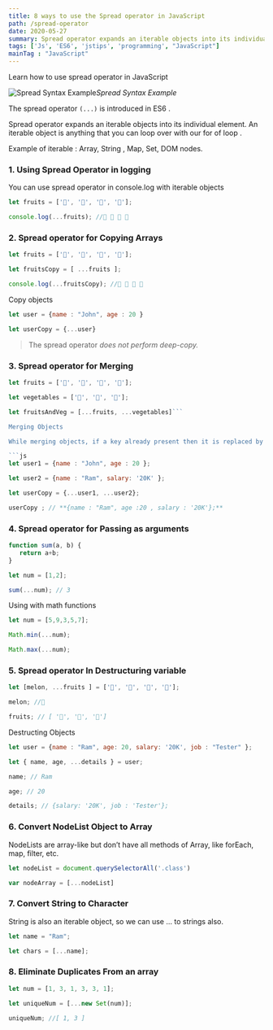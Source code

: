 ```yaml
---
title: 8 ways to use the Spread operator in JavaScript
path: /spread-operator
date: 2020-05-27
summary: Spread operator expands an iterable objects into its individual element. An iterable object is anything that you can loop over with our for of loop .
tags: ['Js', 'ES6', 'jstips', 'programming', "JavaScript"]
mainTag : "JavaScript"
---
```


Learn how to use spread operator in JavaScript

![Spread Syntax Example](https://cdn-images-1.medium.com/max/3208/1*ck6Fs5k54T8Yv09D2dS0jA.png)*Spread Syntax Example*

The spread operator `(...)` is introduced in ES6 .

Spread operator expands an iterable objects into its individual element. An iterable object is anything that you can loop over with our for of loop .

Example of iterable : Array, String , Map, Set, DOM nodes.

### 1. Using Spread Operator in logging

You can use spread operator in console.log with iterable objects
```js
let fruits = ['🍈', '🍉', '🍋', '🍌'];

console.log(...fruits); //🍈 🍉 🍋 🍌
```

### 2. Spread operator for Copying Arrays
```js
let fruits = ['🍈', '🍉', '🍋', '🍌'];

let fruitsCopy = [ ...fruits ];

console.log(...fruitsCopy); //🍈 🍉 🍋 🍌
```

Copy objects
```js
let user = {name : "John", age : 20 }

let userCopy = {...user}
```
> The spread operator *does not perform deep-copy.*

### 3. Spread operator for Merging

```js
let fruits = ['🍈', '🍉', '🍋', '🍌'];

let vegetables = ['🍅', '🍆', '🥒'];

let fruitsAndVeg = [...fruits, ...vegetables]```

Merging Objects

While merging objects, if a key already present then it is replaced by last object with same key.

```js
let user1 = {name : "John", age : 20 };

let user2 = {name : "Ram", salary: '20K' };

let userCopy = {...user1, ...user2};

userCopy ; // **{name : "Ram", age :20 , salary : '20K'};**
```

### 4. Spread operator for Passing as arguments
```js
function sum(a, b) {
   return a+b;
}

let num = [1,2];

sum(...num); // 3
```
Using with math functions
```js
let num = [5,9,3,5,7];

Math.min(...num);

Math.max(...num);
```
### 5. Spread operator In Destructuring variable
```js
let [melon, ...fruits ] = ['🍉', '🍋', '🍌', '🍊'];

melon; //🍉

fruits; // [ '🍋', '🍌', '🍊']
```
Destructing Objects
```js
let user = {name : "Ram", age: 20, salary: '20K', job : "Tester" };

let { name, age, ...details } = user;

name; // Ram

age; // 20

details; // {salary: '20K', job : 'Tester'};
```

### 6. Convert NodeList Object to Array

NodeLists are array-like but don’t have all methods of Array, like forEach, map, filter, etc.
```js
let nodeList = document.querySelectorAll('.class')

var nodeArray = [...nodeList]
```

### 7. Convert String to Character

String is also an iterable object, so we can use ... to strings also.
```js
let name = "Ram";

let chars = [...name];
```

### 8. Eliminate Duplicates From an array
```js
let num = [1, 3, 1, 3, 3, 1];

let uniqueNum = [...new Set(num)];

uniqueNum; //[ 1, 3 ]
```
